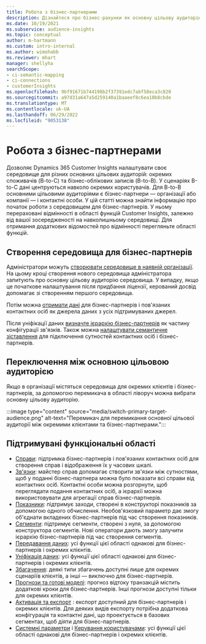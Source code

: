 ```yaml
---
title: Робота з бізнес-партнерами
description: Дізнайтеся про бізнес-рахунки як основну цільову аудиторію в Dynamics 365 Customer Insights.
ms.date: 10/19/2021
ms.subservice: audience-insights
ms.topic: conceptual
author: m-hartmann
ms.custom: intro-internal
ms.author: wimohabb
ms.reviewer: mhart
manager: shellyha
searchScope:
- ci-semantic-mapping
- ci-connections
- customerInsights
ms.openlocfilehash: 9bf91671b744198b2f37391edc7abf58eca3c820
ms.sourcegitcommit: a97d31a647a5d259140a1baaeef8c6ea10b8cbde
ms.translationtype: MT
ms.contentlocale: uk-UA
ms.lasthandoff: 06/29/2022
ms.locfileid: "9053138"
---
```

# <a name="work-with-business-accounts"></a>Робота з бізнес-партнерами

Дозволяє Dynamics 365 Customer Insights налаштувати своє середовище для різних основних цільових аудиторій: окремих споживачів (B-to-C) та бізнес-облікових записів (B-to-B). У сценаріях B-to-C дані центруються навколо окремих користувачів. Для B-to-B основними цільовими аудиторіями є бізнес-партнери — організації або компанії — і контактні особи. У цій статті можна знайти інформацію про початок роботи з середовищем для бізнес-партнерів. У ньому перераховані відмінності в області функцій Customer Insights, залежно від вашої зосередженості на навколишньому середовищі. Для отримання додаткових відомостей про відмінності перегляньте області функцій. 

## <a name="create-an-environment-for-business-accounts"></a>Створення середовища для бізнес-партнерів

Адміністратори можуть [створювати середовище в наявній організації](create-environment.md). На цьому кроці створення нового середовища адміністратора запитують про основну цільову аудиторію середовища. У випадку, якщо це початкове налаштування після придбання ліцензії, керований досвід допомагає зі створенням першого середовища.

Потім можна [отримати дані](data-sources.md) для бізнес-партнерів і пов'язаних контактних осіб як джерела даних з усіх підтримуваних джерел.

Після уніфікації даних [визначте ієрархію бізнес-партнерів](relationships.md#set-up-account-hierarchies) як частину конфігурації зв'язків. Також можна [налаштувати семантичне зіставлення](semantic-mappings.md) для підключення сутностей контактних осіб і бізнес-партнерів. 

## <a name="switch-between-primary-target-audience"></a>Переключення між основною цільовою аудиторією

Якщо в організації містяться середовища для окремих клієнтів і бізнес-партнерів, за допомогою перемикача в області ліворуч можна вибрати основну цільову аудиторію.

:::image type="content" source="media/switch-primary-target-audience.png" alt-text="Перемикач для перемикання основної цільової аудиторії між окремими клієнтами та бізнес-партнерами.":::

## <a name="supported-feature-areas"></a>Підтримувані функціональні області

- [Справи](activities.md): підтримка бізнес-партнерів і пов'язаних контактних осіб для створення справ і відображення їх у часових шкалі.
- [Зв'язки](relationships.md): майстер справ допомагає створити зв'язки між сутностями, щоб у поданні бізнес-партнера можна було показати всі справи від контактних осіб. Контактні особи можна розгорнути, щоб переглядати подання контактних осіб, а ієрархії можна використовувати для агрегації справ бізнес-партнерів.
- [Показники](measures.md): підтримує заходи, створені в конструкторі показників за допомогою одного обчислення. Необов'язковий параметр дає змогу об'єднати вкладених бізнес-партнерів під час створення показників.
- [Сегменти](segments.md): підтримує сегменти, створені з нуля, за допомогою конструктора сегментів. Нові оператори дають змогу залучити ієрархію бізнес-партнерів під час створення сегментів.
- [Передавання даних](data-sources.md): усі функції цієї області однакові для бізнес-партнерів і окремих клієнтів.
- [Уніфікація даних](data-unification.md): усі функції цієї області однакові для бізнес-партнерів і окремих клієнтів.
- [Збагачення](enrichment-hub.md): деякі типи збагачень доступні лише для окремих сценаріїв клієнтів, а інші — виключно для бізнес-партнерів.
- [Прогнози та готові моделі](predictions-overview.md): прогноз відтоку транзакцій містить додаткові кроки для бізнес-партнерів. Інші прогнози доступні тільки для окремих клієнтів.
- [Активація та експорт](export-destinations.md) : експорт доступний для бізнес-партнерів і окремих клієнтів. Для деяких видів експорту потрібна додаткова конфігурація та контактні дані, що проектується в базових сегментах, щоб діяти для бізнес-партнерів.
- [Системні параметри](system.md) і [Керування користувачами](permissions.md): усі функції цієї області однакові для бізнес-партнерів і окремих клієнтів.

